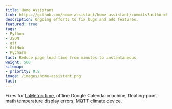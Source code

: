 ```yaml
---
title: Home Assistant
link: https://github.com/home-assistant/home-assistant/commits?author=PhilRW
description: Ongoing efforts to fix bugs and add features.
featured: true
tags:
- Python
- JSON
- git
- GitHub
- PyCharm
fact: Reduce page load time from minutes to instantaneous
weight: 500
sitemap:
- priority: 0.8
image: /images/home-assistant.png
fact: 
---
```


Fixes for [LaMetric time](https://lametric.com/), offline Google Calendar machine, floating-point math temperature display errors, MQTT climate device.
